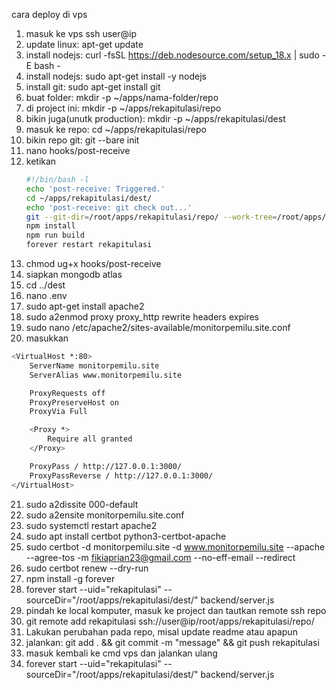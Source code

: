 cara deploy di vps

1.  masuk ke vps ssh user@ip
2.  update linux: apt-get update
3.  install nodejs: curl -fsSL https://deb.nodesource.com/setup_18.x | sudo -E bash -
4.  install nodejs: sudo apt-get install -y nodejs
5.  install git: sudo apt-get install git
6.  buat folder: mkdir -p ~/apps/nama-folder/repo
7.  di project ini: mkdir -p ~/apps/rekapitulasi/repo
8.  bikin juga(unutk production): mkdir -p ~/apps/rekapitulasi/dest
9.  masuk ke repo: cd ~/apps/rekapitulasi/repo
10. bikin repo git: git --bare init
11. nano hooks/post-receive
12. ketikan
    ```bash
    #!/bin/bash -l
    echo 'post-receive: Triggered.'
    cd ~/apps/rekapitulasi/dest/
    echo 'post-receive: git check out...'
    git --git-dir=/root/apps/rekapitulasi/repo/ --work-tree=/root/apps/rekapitulasi/dest/ checkout master -f
    npm install
    npm run build
    forever restart rekapitulasi
    ```
13. chmod ug+x hooks/post-receive
14. siapkan mongodb atlas
15. cd ../dest
16. nano .env
17. sudo apt-get install apache2
18. sudo a2enmod proxy proxy_http rewrite headers expires
19. sudo nano /etc/apache2/sites-available/monitorpemilu.site.conf
20. masukkan

```bash
<VirtualHost *:80>
    ServerName monitorpemilu.site
    ServerAlias www.monitorpemilu.site

    ProxyRequests off
    ProxyPreserveHost on
    ProxyVia Full

    <Proxy *>
        Require all granted
    </Proxy>

    ProxyPass / http://127.0.0.1:3000/
    ProxyPassReverse / http://127.0.0.1:3000/
</VirtualHost>

```

21. sudo a2dissite 000-default
22. sudo a2ensite monitorpemilu.site.conf
23. sudo systemctl restart apache2
24. sudo apt install certbot python3-certbot-apache
25. sudo certbot -d monitorpemilu.site -d www.monitorpemilu.site --apache --agree-tos -m fikiaprian23@gmail.com --no-eff-email --redirect
26. sudo certbot renew --dry-run
27. npm install -g forever
28. forever start --uid="rekapitulasi" --sourceDir="/root/apps/rekapitulasi/dest/" backend/server.js
29. pindah ke local komputer, masuk ke project dan tautkan remote ssh repo
30. git remote add rekapitulasi ssh://user@ip/root/apps/rekapitulasi/repo/
31. Lakukan perubahan pada repo, misal update readme atau apapun
32. jalankan: git add . && git commit -m "message" && git push rekapitulasi
33. masuk kembali ke cmd vps dan jalankan ulang
34. forever start --uid="rekapitulasi" --sourceDir="/root/apps/rekapitulasi/dest/" backend/server.js
